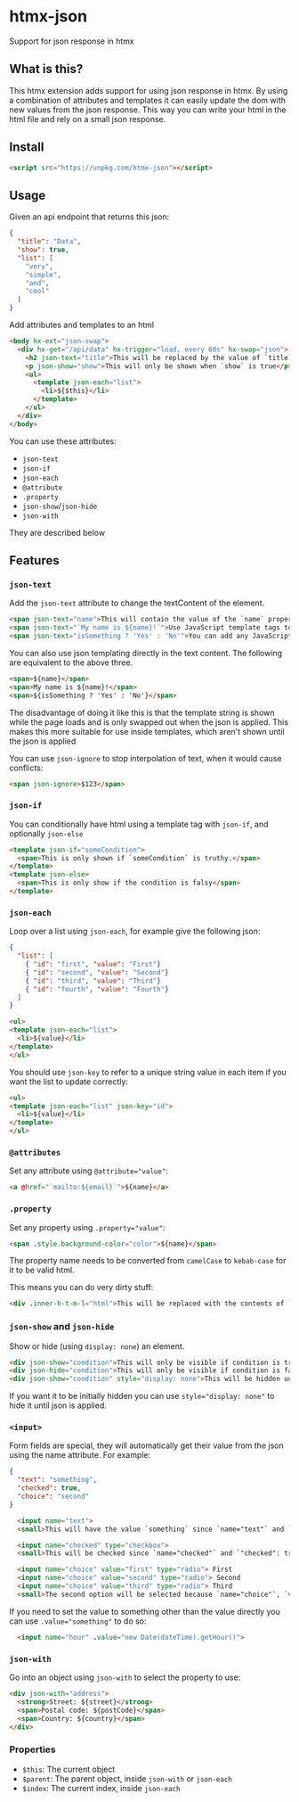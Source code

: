 # htmx-json

Support for json response in htmx

## What is this?

This htmx extension adds support for using json response in htmx. By using a combination of attributes and templates it can easily update the dom with new values from the json response. This way you can write your html in the html file and rely on a small json response.

## Install

```html
<script src="https://unpkg.com/htmx-json"></script>
```

## Usage

Given an api endpoint that returns this json:

```json
{
  "title": "Data",
  "show": true,
  "list": [
    "very",
    "simple",
    "and",
    "cool"
  ]
}
```

Add attributes and templates to an html

```html
<body hx-ext="json-swap">
  <div hx-get="/api/data" hx-trigger="load, every 60s" hx-swap="json">
    <h2 json-text="title">This will be replaced by the value of `title`</h2>
    <p json-show="show">This will only be shown when `show` is true</p>
    <ul>
      <template json-each="list">
        <li>${$this}</li>
      </template>
    </ul>
  </div>
</body>
```

You can use these attributes:

* `json-text`
* `json-if`
* `json-each`
* `@attribute`
* `.property`
* `json-show`/`json-hide`
* `json-with`

They are described below

## Features

### `json-text`

Add the `json-text` attribute to change the textContent of the element.

```html
<span json-text="name">This will contain the value of the `name` property</span>
<span json-text="`My name is ${name}!`">Use JavaScript template tags to interpolate text</span>
<span json-text="isSomething ? 'Yes' : 'No'">You can add any JavaScript expression to the attribute</span>
```

You can also use json templating directly in the text content. The following are equivalent to the above three.

```html
<span>${name}</span>
<span>My name is ${name}!</span>
<span>${isSomething ? 'Yes' : 'No'}</span>
```

The disadvantage of doing it like this is that the template string is shown while the page loads and is only swapped out when the json is applied.
This makes this more suitable for use inside templates, which aren't shown until the json is applied

You can use `json-ignore` to stop interpolation of text, when it would cause conflicts:

```html
<span json-ignore>$123</span>
```

### `json-if`

You can conditionally have html using a template tag with `json-if`, and optionally `json-else`

```html
<template json-if="someCondition">
  <span>This is only shown if `someCondition` is truthy.</span>
</template>
<template json-else>
  <span>This is only show if the condition is falsy</span>
</template>
```

### `json-each`

Loop over a list using `json-each`, for example give the following json:

```json
{
  "list": [
    { "id": "first", "value": "First"}
    { "id": "second", "value": "Second"}
    { "id": "third", "value": "Third"}
    { "id": "fourth", "value": "Fourth"}
  ]
}
```

```html
<ul>
<template json-each="list">
  <li>${value}</li>
</template>
</ul>
```

You should use `json-key` to refer to a unique string value in each item if you want the list to update correctly:

```html
<ul>
<template json-each="list" json-key="id">
  <li>${value}</li>
</template>
</ul>
```

### `@attributes`

Set any attribute using `@attribute="value"`:

```html
<a @href="`mailto:${email}`">${name}</a>
```

### `.property`

Set any property using `.property="value"`:

```html
<span .style.background-color="color">${name}</span>
```

The property name needs to be converted from `camelCase` to `kebab-case` for it to be valid html.

This means you can do very dirty stuff:

```html
<div .inner-h-t-m-l="html">This will be replaced with the contents of `html` using innerHTML!</div>
```

### `json-show` and `json-hide`

Show or hide (using `display: none`) an element.

```html
<div json-show="condition">This will only be visible if condition is true</div>
<div json-hide="condition">This will only be visible if condition is false</div>
<div json-show="condition" style="display: none">This will be hidden until condition becomes true</div>
```

If you want it to be initially hidden you can use `style="display: none"` to hide it until json is applied.

### `<input>`

Form fields are special, they will automatically get their value from the json using the name attribute. For example:

```json
{
  "text": "something",
  "checked": true,
  "choice": "second"
}
```

```html
  <input name="text">
  <small>This will have the value `something` since `name="text"` and `"text": "something"`</small>

  <input name="checked" type="checkbox">
  <small>This will be checked since `name="checked"` and `"checked": true`</small>

  <input name="choice" value="first" type="radio"> First
  <input name="choice" value="second" type="radio"> Second
  <input name="choice" value="third" type="radio"> Third
  <small>The second option will be selected because `name="choice"`, `value="second"` and `"choice": "second"`</small>
```

If you need to set the value to something other than the value directly you can use `.value="something"` to do so:

```html
  <input name="hour" .value="new Date(dateTime).getHour()">
```

### `json-with`

Go into an object using `json-with` to select the property to use:

```html
<div json-with="address">
  <strong>Street: ${street}</strong>
  <span>Postal code: ${postCode}</span>
  <span>Country: ${country}</span>
</div>
```

### Properties

* `$this`: The current object
* `$parent`: The parent object, inside `json-with` or `json-each`
* `$index`: The current index, inside `json-each`
